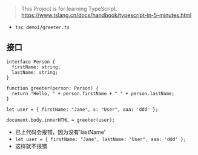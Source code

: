 > This Project is for learning TypeScript.
> https://www.tslang.cn/docs/handbook/typescript-in-5-minutes.html

- `tsc demo1/greeter.ts`

## 接口

```
interface Person {
  firstName: string;
  lastName: string;
}

function greeter(person: Person) {
  return "Hello, " + person.firstName + " " + person.lastName;
}

let user = { firstName: "Jane", s: "User", aaa: 'ddd' };

document.body.innerHTML = greeter(user);
```
- 已上代码会报错，因为没有'lastName'
- `let user = { firstName: "Jane", lastName: "User", aaa: 'ddd' };`
- 这样就不报错